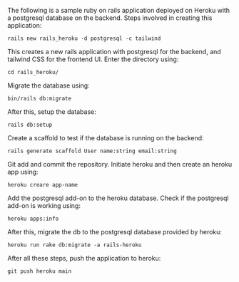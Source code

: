 The following is a sample ruby on rails application deployed on Heroku with a postgresql database on the backend. Steps involved in creating this application:

```
rails new rails_heroku -d postgresql -c tailwind
```

This creates a new rails application with postgresql for the backend, and tailwind CSS for the frontend UI. Enter the directory using:

```
cd rails_heroku/
```
Migrate the database using:

```
bin/rails db:migrate
```

After this, setup the database:
```
rails db:setup
```

Create a scaffold to test if the database is running on the backend:
```
rails generate scaffold User name:string email:string
```
Git add and commit the repository. Initiate heroku and then create an heroku app using:
```
heroku creare app-name
```

Add the postgresql add-on to the heroku database. Check if the postgresql add-on is working using:
```
heroku apps:info
```

After this, migrate the db to the postgresql database provided by heroku:

```
heroku run rake db:migrate -a rails-heroku
```

After all these steps, push the application to heroku:

```
git push heroku main
```




